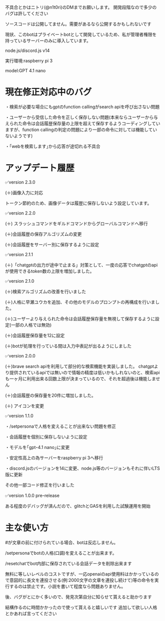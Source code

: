 不具合とかはニトリ(@n1t0ri)のDMまでお願いします。
開発段階なので多少のバグは許してください

ソースコードは公開してません。需要があるなら公開するかもしれないです

現状、このbotはプライベートbotとして開発しているため、私が管理者権限を持っているサーバーのみに導入しています。

node.js/discord.js v14

実行環境:raspberry pi 3

model:GPT 4.1 nano

# 現在修正対応中のバグ
・検索が必要な場合にもgptのfunction callingがsearch apiを呼び出さない問題

・ユーザーから受信した命令を正しく保存しない問題(本来ならユーザーから与えられた命令は会話履歴保存量の上限を超えて保存するようコーディングしていますが、function callingの判定の問題により一部の命令に対しては機能していないようです)

・｢webを検索します｣から応答が途切れる不具合

# アップデート履歴
✅️version 2.3.0

(＋)画像入力に対応

トークン節約のため、画像データは履歴に保存しないよう設定しています。

✅️version 2.2.0

(＋) スラッシュコマンドをギルドコマンドからグローバルコマンドへ移行

(＋)会話履歴の保存アルゴリズムの変更

(＋)会話履歴をサーバー別に保存するように設定

✅️version 2.1.1

(＋)「chatgptの出力が途中で止まる」対策として、一度の応答でchatgptのapiが使用できるtoken数の上限を増加しました。

✅️version 2.1.0
 
(＋)検索アルゴリズムの改善を行いました

(＋)人格に早瀬ユウカを追加、その他のモデルのプロンプトの再構成を行いました。

(＋)ユーザーより与えられた命令は会話履歴保存量を無視して保存するように設定(一部の人格では無効)

(＋)会話履歴保存量を12に設定

(＋)botが処理を行っている間は入力中表記が出るようにしました


✅️version 2.0.0

(＋)brave search apiを利用して部分的な検索機能を実装しました。
chatgptより提供されているapiでは無いので情報の精度は低いかもしれないのと、検索apiも一ヶ月に利用出来る回数上限が決まっているので、それを超過後は機能しません

(＋)会話履歴の保存量を20件に増加しました。

(＋) アイコンを変更

✅️version 1.1.0

・/setpersonaで人格を変えることが出来ない問題を修正

・会話履歴を個別に保存しないように設定

・モデルを｢gptｰ4.1 nano｣に変更

・安定性高上の為サーバーをraspberry pi 3へ移行

・discord.jsのバージョンを14に変更、node.js等のバージョンもそれに伴いLTS版に更新

その他一部コード修正を行いました

✅️version 1.0.0 preｰrelease

ある程度のデバッグが済んだので、glitchとGASを利用した試験運用を開始

# 主な使い方

#が文章の前に付けられている場合、botは反応しません。

/setpersonaでbotの人格(口調)を変えることが出来ます。

/resetchatでbot内部に保存されている会話データを削除出来ます

無料に等しいレベルのコストですが、一応openaiのapi使用料はかかっているので意図的に長文を連投させる(例:2000文字の文章を連投し続けて)等の命令を実行するのは禁止です。小説を書いて程度なら問題ありません。

後、バグがとにかく多いので、発見次第自分に知らせて貰えると助かります

結構作るのに時間かかったので使って貰えると嬉しいです
追加して欲しい人格とかあれば言ってください
